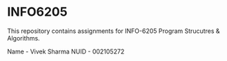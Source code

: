 # INFO6205
This repository contains assignments for INFO-6205 Program Strucutres & Algorithms.

Name - Vivek Sharma
NUID - 002105272
